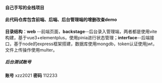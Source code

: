 #### 自己手写的全栈项目

#### 此代码仓库包含前端、后端、后台管理端的增删改查demo

**目录结构**：**web** --前端页面，**backstage**--后台录入管理端，两者都是使用vite构建，基于vue3+elementplus，使用pinia进行状态管理；**interface**--后端接口，基于node的express框架搭建，数据库使用mongdb，token认证使用jwt，文件上传操作使用multer。

##### 后台测试账号

**账号** xzz2021
**密码** 112233